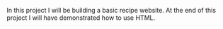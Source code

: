 In this project I will be building a basic recipe website. At the end of this project I will have demonstrated how to use HTML.